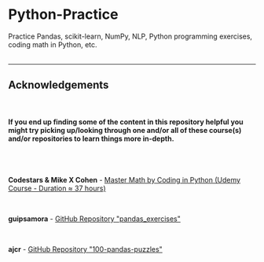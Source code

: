 # Python-Practice
Practice Pandas, scikit-learn, NumPy, NLP, Python programming exercises, coding math in Python, etc.
<br></br>

-------------------------------------------------------------------------------------------------------------------------------------------------------------

## Acknowledgements

<div>&nbsp;</div>

#### If you end up finding some of the content in this repository helpful you might try picking up/looking through one and/or all of these course(s) and/or repositories to learn things more in-depth.

<div>&nbsp;</div>
<div>&nbsp;</div>

<b>Codestars & Mike X Cohen</b> - [Master Math by Coding in Python (Udemy Course - Duration ≈ 37 hours)](https://www.udemy.com/course/math-with-python/)

<div>&nbsp;</div>

<b>guipsamora</b> - [GitHub Repository "pandas_exercises"](https://github.com/guipsamora/pandas_exercises)

<div>&nbsp;</div>

<b>ajcr</b> - [GitHub Repository "100-pandas-puzzles"](https://github.com/ajcr/100-pandas-puzzles)

<div>&nbsp;</div>
